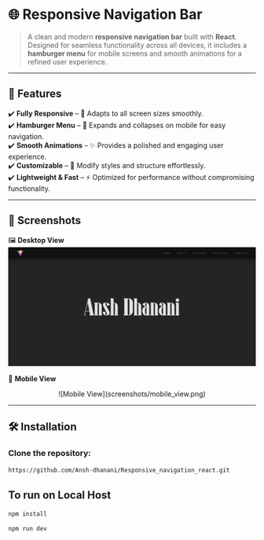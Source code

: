 # 🌐 Responsive Navigation Bar

> A clean and modern **responsive navigation bar** built with **React**. Designed for seamless functionality across all devices, it includes a **hamburger menu** for mobile screens and smooth animations for a refined user experience.

---

## 🚀 Features

✔️ **Fully Responsive** – 📱 Adapts to all screen sizes smoothly.  
✔️ **Hamburger Menu** – 🍔 Expands and collapses on mobile for easy navigation.  
✔️ **Smooth Animations** – ✨ Provides a polished and engaging user experience.  
✔️ **Customizable** – 🎨 Modify styles and structure effortlessly.  
✔️ **Lightweight & Fast** – ⚡ Optimized for performance without compromising functionality.  

---

## 📸 Screenshots

🖼️ **Desktop View**  
![Desktop View](screenshots/desktop_view.png)  

📱 **Mobile View**  
<p align="center">
![Mobile View](screenshots/mobile_view.png)
</p>


---

## 🛠️ Installation

### Clone the repository:

```bash
https://github.com/Ansh-dhanani/Responsive_navigation_react.git
```
## To run on Local Host

```
npm install
```
```
npm run dev
```
